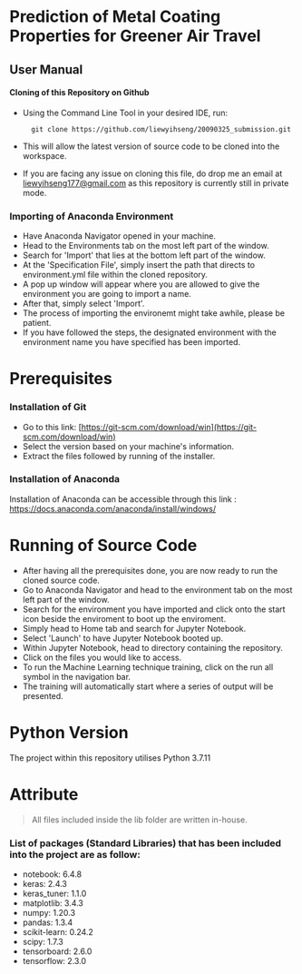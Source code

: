 # Prediction of Metal Coating Properties for Greener Air Travel


## User Manual
#### Cloning of this Repository on Github
* Using the Command Line Tool in your desired IDE, run:

		git clone https://github.com/liewyihseng/20090325_submission.git
* This will allow the latest version of source code to be cloned into the workspace.
* If you are facing any issue on cloning this file, do drop me an email at liewyihseng177@gmail.com as this repository is currently still in private mode.

### Importing of Anaconda Environment
* Have Anaconda Navigator opened in your machine.
* Head to the Environments tab on the most left part of the window.
* Search for 'Import' that lies at the bottom left part of the window.
* At the 'Specification File', simply insert the path that directs to environment.yml file within the cloned repository.
* A pop up window will appear where you are allowed to give the environment you are going to import a name.
* After that, simply select 'Import'.
* The process of importing the environemt might take awhile, please be patient.
* If you have followed the steps, the designated environment with the environment name you have specified has been imported.


# Prerequisites
### Installation of  Git
* Go to this link:
[https://git-scm.com/download/win](https://git-scm.com/download/win)
* Select the version based on your machine's information.
* Extract the files followed by running of the installer.


### Installation of Anaconda
Installation of Anaconda can be accessible through this link :
https://docs.anaconda.com/anaconda/install/windows/


# Running of Source Code
* After having all the prerequisites done, you are now ready to run the cloned source code.
* Go to Anaconda Navigator and head to the environment tab on the most left part of the window.
* Search for the environment you have imported and click onto the start icon beside the enviroment to boot up the enviroment.
* Simply head to Home tab and search for Jupyter Notebook.
* Select 'Launch' to have Jupyter Notebook booted up.
* Within Jupyter Notebook, head to directory containing the repository.
* Click on the files you would like to access.
* To run the Machine Learning technique training, click on the run all symbol in the navigation bar.
* The training will automatically start where a series of output will be presented. 

# Python Version
The project within this repository utilises Python 3.7.11

# Attribute
> All files included inside the lib folder are written in-house.
### List of packages (Standard Libraries) that has been included into the project are as follow:
  * notebook: 6.4.8
  * keras: 2.4.3
  * keras_tuner: 1.1.0
  * matplotlib: 3.4.3
  * numpy: 1.20.3
  * pandas: 1.3.4
  * scikit-learn: 0.24.2
  * scipy: 1.7.3
  * tensorboard: 2.6.0
  * tensorflow: 2.3.0

